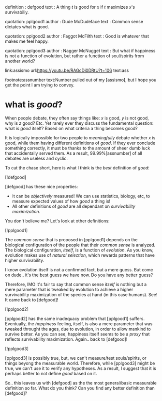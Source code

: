 definition  : defgood
text        : A thing $t$ is good for $x$ if $t$ maximizes $x$'s
              survivabiliy.

quotation: pplgood1
author   : Dude McDudeface
text     : Common sense dictates what is good.

quotation: pplgood2
author   : Faggot McFilth
text     : Good is whatever that makes me feel happy.

quotation: pplgood3
author   : Nagger McNugget
text     : But what if happiness is not a function of evolution, but rather a
           function of soul/spirits from another world?

link:assismo
url:https://youtu.be/RAGcDi0DRtU?t=106
text:ass

footnote:assnumber
text:Number pulled out of my [assismo], but I hope you get the point I am
     trying to convey.

# what is _good_?

When people debate, they often say things like: $x$ is good, $y$ is not
good, why is $z$ good? Etc.  Yet rarely ever they discuss the fundamental
question: what is _good_ itself? Based on what criteria a thing becomes good?

It is logically impossible for two people to _meaningfully_ debate whether
$x$ is good, while them having different definitions of _good_.  If they ever
conclude something correctly, it must be thanks to the amount of sheer dumb
luck that accidentally served them.  As a result, $99.99\%$[assnumber] of all
debates are useless and cyclic.

To cut the chase short, here is what I think is the _best_ definition of
_good_:

[!defgood]

[defgood] has these nice properties:

  * It can be _objectively_ measured!  We can use statistics, biology, etc, to
    measure expected values of how _good_ a thing is!
  * All other definitions of _good_ are all dependant on _survivability
    maximization_.

You don't believe me?  Let's look at other definitions:

[!pplgood1]

The _common sense_ that is proposed in [pplgood1] depends on the biological
configuration of the people that their _common sense_ is analyzed.  The
biological configuration, _itself_, is a function of _evolution_.  As you know,
evolution makes use of _natural selection_, which rewards patterns that have
higher survivability.

I know evolution itself is not a confirmed fact, but a mere guess.  But come on
dude.. it's the best guess we have now.  Do you have any better guess?

Therefore, IMO it's fair to say that common sense _itself_ is nothing but a
mere parameter that is tweaked by evolution to achieve a higher survivability
maximization of the species at hand (in this case humans).  See! It came back
to [defgood]!

[!pplgood2]

[pplgood2] has the same inadequacy problem that [pplgood1] suffers.
Eventually, the _happiness_ feeling, itself, is also a mere parameter that was
tweaked throught the ages, due to evolution, in order to allow mankind to
survive better.  As you can see, happiness itself seems to be a _proxy_ that
reflects survivability maximization.  Again.. back to [defgood]!

[!pplgood3]

[pplgood3] is possibly true,  but, we can't measure/test souls/spirits, or
things beyong the measurable world.  Therefore, while [pplgood3] might be true,
we can't use it to verify any hypotheses.  As a result, I suggest that it is
perhaps better to not define _good_ based on it.

So.. this leaves us with [defgood] as the the most general/basic measurable
definition so far.  What do you think?  Can you find any better definition than
[defgood]?
